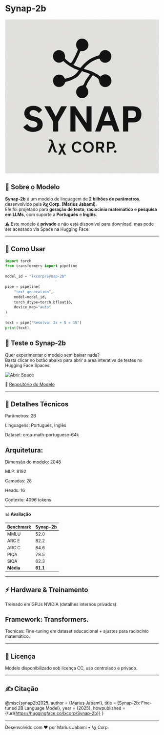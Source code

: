 # Synap-2b

<img src="/logo.png">

## 📖 Sobre o Modelo

**Synap-2b** é um modelo de linguagem de **2 bilhões de parâmetros**, desenvolvido pela **λχ Corp. (Marius Jabami)**.  
Ele foi projetado para **geração de texto**, **raciocínio matemático** e **pesquisa em LLMs**, com suporte a **Português** e **Inglês**.  

⚠️ Este modelo é **privado** e não está disponível para download, mas pode ser acessado via Space na Hugging Face.

---

## 🚀 Como Usar

```python
import torch
from transformers import pipeline

model_id = "lxcorp/Synap-2b"

pipe = pipeline(
    "text-generation",
    model=model_id,
    torch_dtype=torch.bfloat16,
    device_map="auto"
)

text = pipe("Resolva: 2x + 5 = 15")
print(text)
```

## 🧪 Teste o Synap-2b

Quer experimentar o modelo sem baixar nada?  
Basta clicar no botão abaixo para abrir a área interativa de testes no Hugging Face Spaces:

[![Abrir Space](https://img.shields.io/badge/🚀_Testar_no_Space-Synap--2b-success?style=for-the-badge&logo=huggingface)](https://lxcorp-synap.hf.space)

🔗 [Repositório do Modelo](https://huggingface.co/lxcorp/Synap-2b)

---

## 🧠 Detalhes Técnicos

Parâmetros: 2B

Linguagens: Português, Inglês

Dataset: orca-math-portuguese-64k

## Arquitetura:

Dimensão do modelo: 2048

MLP: 8192

Camadas: 28

Heads: 16

Contexto: 4096 tokens




---

📊 **Avaliação**

| Benchmark | Synap-2b |
|-----------|----------|
| MMLU      | 52.0     |
| ARC E     | 82.2     |
| ARC C     | 64.6     |
| PIQA      | 78.5     |
| SIQA      | 62.3     |
| **Média** | **61.1** |



---

## ⚡ Hardware & Treinamento

Treinado em GPUs NVIDIA (detalhes internos privados).

## Framework: Transformers.

Técnicas: Fine-tuning em dataset educacional + ajustes para raciocínio matemático.



---

## 📜 Licença

Modelo disponibilizado sob licença CC, uso controlado e privado.


---

## ✍️ Citação

@misc{synap2b2025,
  author = {Marius Jabami},
  title = {Synap-2b: Fine-tuned 2B Language Model},
  year = {2025},
  howpublished = {\url{https://huggingface.co/lxcorp/Synap-2b}}
}


---

Desenvolvido com ❤️ por Marius Jabami • λχ Corp.